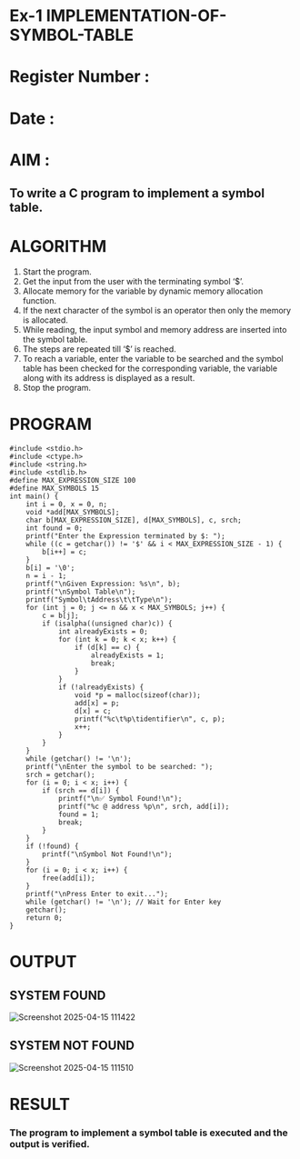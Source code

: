 # Ex-1 IMPLEMENTATION-OF-SYMBOL-TABLE
# Register Number :
# Date : 
# AIM :
## To write a C program to implement a symbol table.
# ALGORITHM
1.	Start the program.
2.	Get the input from the user with the terminating symbol ‘$’.
3.	Allocate memory for the variable by dynamic memory allocation function.
4.	If the next character of the symbol is an operator then only the memory is allocated.
5.	While reading, the input symbol and memory address are inserted into the symbol table.
6.	The steps are repeated till ‘$’ is reached.
7.	To reach a variable, enter the variable to be searched and the symbol table has been checked for the corresponding variable, the variable along with its address is displayed as a result.
8.	Stop the program. 
# PROGRAM
```
#include <stdio.h>
#include <ctype.h>
#include <string.h>
#include <stdlib.h>
#define MAX_EXPRESSION_SIZE 100
#define MAX_SYMBOLS 15
int main() {
    int i = 0, x = 0, n;
    void *add[MAX_SYMBOLS];
    char b[MAX_EXPRESSION_SIZE], d[MAX_SYMBOLS], c, srch;
    int found = 0;
    printf("Enter the Expression terminated by $: ");
    while ((c = getchar()) != '$' && i < MAX_EXPRESSION_SIZE - 1) {
        b[i++] = c;
    }
    b[i] = '\0';
    n = i - 1;
    printf("\nGiven Expression: %s\n", b);
    printf("\nSymbol Table\n");
    printf("Symbol\tAddress\t\tType\n");
    for (int j = 0; j <= n && x < MAX_SYMBOLS; j++) {
        c = b[j];
        if (isalpha((unsigned char)c)) {
            int alreadyExists = 0;
            for (int k = 0; k < x; k++) {
                if (d[k] == c) {
                    alreadyExists = 1;
                    break;
                }
            }
            if (!alreadyExists) {
                void *p = malloc(sizeof(char));
                add[x] = p;
                d[x] = c;
                printf("%c\t%p\tidentifier\n", c, p);
                x++;
            }
        }
    }
    while (getchar() != '\n'); 
    printf("\nEnter the symbol to be searched: ");
    srch = getchar();
    for (i = 0; i < x; i++) {
        if (srch == d[i]) {
            printf("\n✅ Symbol Found!\n");
            printf("%c @ address %p\n", srch, add[i]);
            found = 1;
            break;
        }
    }
    if (!found) {
        printf("\nSymbol Not Found!\n");
    }
    for (i = 0; i < x; i++) {
        free(add[i]);
    }
    printf("\nPress Enter to exit...");
    while (getchar() != '\n'); // Wait for Enter key
    getchar();
    return 0;
}
```
# OUTPUT
## SYSTEM FOUND
![Screenshot 2025-04-15 111422](https://github.com/user-attachments/assets/06264751-d03e-48f7-8293-692d30485537)
## SYSTEM NOT FOUND
![Screenshot 2025-04-15 111510](https://github.com/user-attachments/assets/5c473e13-d044-4e7c-bef9-a68b78e477a2)

# RESULT
### The program to implement a symbol table is executed and the output is verified.
